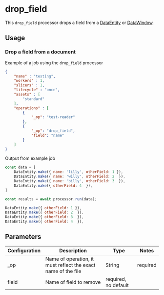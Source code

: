 # drop_field

This `drop_field` processor drops a field from a [DataEntity](https://terascope.github.io/teraslice/docs/packages/utils/api/classes/dataentity) or [DataWindow](../entity/data-window.md).


## Usage

### Drop a field from a document

Example of a job using the `drop_field` processor

```json
{
    "name" : "testing",
    "workers" : 1,
    "slicers" : 1,
    "lifecycle" : "once",
    "assets" : [
        "standard"
    ],
    "operations" : [
        {
            "_op": "test-reader"
        },
        {
            "_op": "drop_field",
            "field": "name"
        }
    ]
}

```
Output from example job

```javascript
const data = [
    DataEntity.make({ name: 'lilly', otherField: 1 }),
    DataEntity.make({ name: 'willy', otherField: 2  }),
    DataEntity.make({ name: 'billy', otherField: 3  }),
    DataEntity.make({ otherField: 4  }),
]

const results = await processor.run(data);

DataEntity.make({ otherField: 1 }),
DataEntity.make({ otherField: 2  }),
DataEntity.make({ otherField: 3  }),
DataEntity.make({ otherField: 4  }),
```

## Parameters

| Configuration | Description                                                   | Type   | Notes                        |
| ------------- | ------------------------------------------------------------- | ------ | ---------------------------- |
| _op  | Name of operation, it must reflect the exact name of the file | String | required                     |
| field | Name of field to remove | required, no default |

